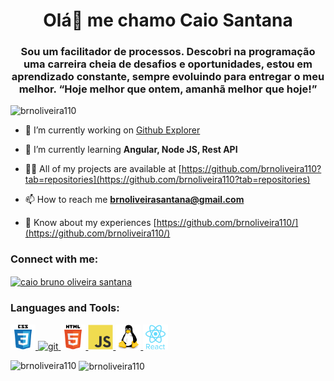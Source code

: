 <h1 align="center">Olá👋 me chamo Caio Santana</h1>

<h3 align="center">Sou um facilitador de processos. Descobri na programação uma carreira cheia de desafios e oportunidades, estou em aprendizado constante, sempre evoluindo para entregar o meu melhor. “Hoje melhor que ontem, amanhã melhor que hoje!”</h3>

<p align="left"> <img src="https://komarev.com/ghpvc/?username=brnoliveira110&label=Profile%20views&color=0e75b6&style=flat" alt="brnoliveira110" /> </p>

- 🔭 I’m currently working on [Github Explorer](https://github.com/brnoliveira110/githubExplorer)

- 🌱 I’m currently learning **Angular, Node JS, Rest API**

- 👨‍💻 All of my projects are available at [https://github.com/brnoliveira110?tab=repositories](https://github.com/brnoliveira110?tab=repositories)

- 📫 How to reach me **brnoliveirasantana@gmail.com**

- 📄 Know about my experiences [https://github.com/brnoliveira110/](https://github.com/brnoliveira110/)

<h3 align="left">Connect with me:</h3>
<p align="left">
<a href="https://linkedin.com/in/caio bruno oliveira santana" target="blank"><img align="center" src="https://cdn.jsdelivr.net/npm/simple-icons@3.0.1/icons/linkedin.svg" alt="caio bruno oliveira santana" height="30" width="40" /></a>
</p>

<h3 align="left">Languages and Tools:</h3>
<p align="left"> <a href="https://www.w3schools.com/css/" target="_blank"> <img src="https://raw.githubusercontent.com/devicons/devicon/master/icons/css3/css3-original-wordmark.svg" alt="css3" width="40" height="40"/> </a> <a href="https://git-scm.com/" target="_blank"> <img src="https://www.vectorlogo.zone/logos/git-scm/git-scm-icon.svg" alt="git" width="40" height="40"/> </a> <a href="https://www.w3.org/html/" target="_blank"> <img src="https://raw.githubusercontent.com/devicons/devicon/master/icons/html5/html5-original-wordmark.svg" alt="html5" width="40" height="40"/> </a> <a href="https://developer.mozilla.org/en-US/docs/Web/JavaScript" target="_blank"> <img src="https://raw.githubusercontent.com/devicons/devicon/master/icons/javascript/javascript-original.svg" alt="javascript" width="40" height="40"/> </a> <a href="https://www.linux.org/" target="_blank"> <img src="https://raw.githubusercontent.com/devicons/devicon/master/icons/linux/linux-original.svg" alt="linux" width="40" height="40"/> </a> <a href="https://reactjs.org/" target="_blank"> <img src="https://raw.githubusercontent.com/devicons/devicon/master/icons/react/react-original-wordmark.svg" alt="react" width="40" height="40"/> </a> </p>

<p><img align="left" src="https://github-readme-stats.vercel.app/api/top-langs?username=brnoliveira110&show_icons=true&locale=en&layout=compact" alt="brnoliveira110" /></p>

<p>&nbsp;<img align="center" src="https://github-readme-stats.vercel.app/api?username=brnoliveira110&show_icons=true&locale=en" alt="brnoliveira110" /></p>
